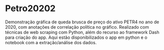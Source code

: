 # Petro20202
Demonstração gráfica de queda brusca de preço do ativo PETR4 no ano de 2020, com anotações de correlação política no gráfico. Realizado com técnicas de web scraping com Python, além do recurso ao framework Dash para criação do app. Aqui estão disponibilizados o app em python e o notebook com a extração/análise dos dados.  

